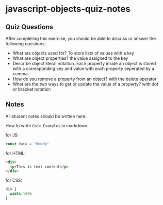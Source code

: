 # javascript-objects-quiz-notes

## Quiz Questions

After completing this exercise, you should be able to discuss or answer the following questions:

- What are objects used for?
To store lists of values with a key
- What are object properties?
the value assigned to the key
- Describe object literal notation.
Each property inside an object is stored with a corresponding key and value with each property seperated by a comma
- How do you remove a property from an object?
with the delete operator
- What are the two ways to get or update the value of a property?
with dot or bracket notation
## Notes

All student notes should be written here.


How to write `Code Examples` in markdown

for JS:
```javascript
const data = "Howdy"
```

for HTML:
```html
<div>
  <p>This is text content</p>
</div>
```

for CSS:
```css
div {
  width:100%
}
```
